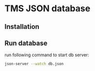 # TMS JSON database

## Installation


## Run database

run following command to start db server:

```sh
json-server --watch db.json
```

